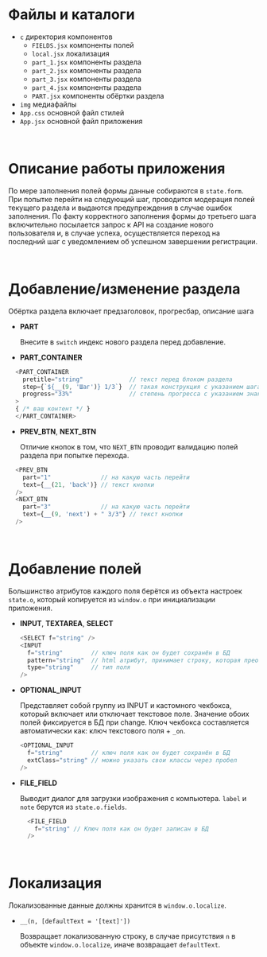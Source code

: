 # Файлы и каталоги

- `c` директория компонентов
  - `FIELDS.jsx` компоненты полей
  - `local.jsx`  локализация
  - `part_1.jsx` компоненты раздела
  - `part_2.jsx` компоненты раздела
  - `part_3.jsx` компоненты раздела
  - `part_4.jsx` компоненты раздела
  - `PART.jsx`   компоненты обёртки раздела
- `img` медиафайлы
- `App.css` основной файл стилей
- `App.jsx` основной файл приложения

&nbsp;

# Описание работы приложения
По мере заполнения полей формы данные собираются в `state.form`. При попытке перейти на следующий шаг, проводится модерация полей текущего раздела и выдаются предупреждения в случае ошибок заполнения. По факту корректного заполнения формы до третьего шага включительно посылается запрос к API на создание нового пользователя и, в случае успеха, осуществляется переход на последний шаг с уведомлением об успешном завершении регистрации.

&nbsp;

# Добавление/изменение раздела

Обёртка раздела включает предзаголовок, прогресбар, описание шага

- __PART__

  Внесите в `switch` индекс нового раздела перед добавление.

- __PART_CONTAINER__
```javascript
  <PART_CONTAINER
    pretitle="string"             // текст перед блоком раздела
    step={`${__(9, 'Шаг')} 1/3`}  // такая конструкция с указанием шага и локализацией
    progress="33%"                // степень прогресса с указанием знака %
  >
  { /* ваш контент */ }
  </PART_CONTAINER>
```
- __PREV_BTN__, __NEXT_BTN__
  
  Отличие кнопок в том, что `NEXT_BTN` проводит валидацию полей раздела при попытке перехода.
  
```javascript
  <PREV_BTN 
    part="1"              // на какую часть перейти
    text={__(21, 'back')} // текст кнопки
  />
  <NEXT_BTN 
    part="3"              // на какую часть перейти
    text={__(9, 'next') + " 3/3"} // текст кнопки
  />
```

&nbsp;

# Добавление полей
Большинство атрибутов каждого поля берётся из объекта настроек `state.o`, который копируется из `window.o` при инициализации приложения.

- __INPUT__, __TEXTAREA__, __SELECT__
  ```javascript
  <SELECT f="string" />
  <INPUT 
    f="string"        // ключ поля как он будет сохранён в БД
    pattern="string"  // html атрибут, принимает строку, которая преобразуется в RegExp()
    type="string"     // тип поля
  />
  ```
- __OPTIONAL_INPUT__
  
  Представляет собой группу из INPUT и кастомного чекбокса, который включает 
  или отключает текстовое поле. Значение обоих полей фиксируется в БД при change. Ключ чекбокса составляется автоматически как: ключ текстового поля + `_on`.
  
  ```javascript
  <OPTIONAL_INPUT
    f="string"        // ключ поля как он будет сохранён в БД
    extClass="string" // можно указать свои классы через пробел
  />
  ```
- __FILE_FIELD__

  Выводит диалог для загрузки изображения с компьютера. `label` и `note` берутся из `state.o.fields`.
  ```javascript
    <FILE_FIELD 
      f="string" // Ключ поля как он будет записан в БД
    />
  ```
&nbsp;

# Локализация
Локализованные данные должны хранится в `window.o.localize`.
- `__(n, [defaultText = '[text]'])`

  Возвращает локализованную строку, в случае присутствия `n` в объекте `window.o.localize`, иначе возвращает `defaultText`.